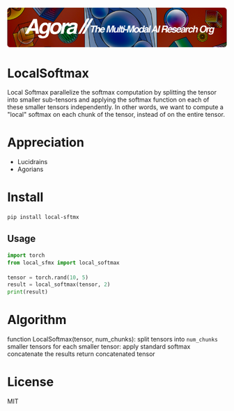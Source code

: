 [![Multi-Modality](agorabanner.png)](https://discord.gg/qUtxnK2NMf)

# LocalSoftmax
Local Softmax parallelize the softmax computation by splitting the tensor into smaller sub-tensors and applying the softmax function on each of these smaller tensors independently. In other words, we want to compute a "local" softmax on each chunk of the tensor, instead of on the entire tensor.

# Appreciation
* Lucidrains
* Agorians



# Install
`pip install local-sftmx`


## Usage
```python
import torch
from local_sfmx import local_softmax

tensor = torch.rand(10, 5)
result = local_softmax(tensor, 2)
print(result)
```

# Algorithm
function LocalSoftmax(tensor, num_chunks):
    split tensors into `num_chunks` smaller tensors
    for each smaller tensor:
        apply standard softmax
    concatenate the results
    return concatenated tensor

# License
MIT

